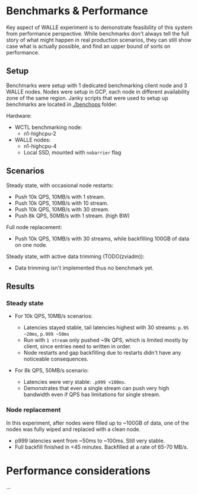 # Benchmarks & Performance

Key aspect of WALLE experiment is to demonstrate feasibility of this system from performance perspective.
While benchmarks don't always tell the full story of what might happen in real production scenarios, they can
still show case what is actually possible, and find an upper bound of sorts on performance.

## Setup

Benchmarks were setup with 1 dedicated benchmarking client node and 3 WALLE nodes. Nodes were setup in
GCP, each node in different availability zone of the same region. Janky scripts that were used to setup
up benchmarks are located in [./benchops](./benchops) folder.

Hardware:
* WCTL benchmarking node:
	- n1-highcpu-2
* WALLE nodes:
	- n1-highcpu-4
	- Local SSD, mounted with `nobarrier` flag

## Scenarios

Steady state, with occasional node restarts:
* Push 10k QPS, 10MB/s with 1 stream.
* Push 10k QPS, 10MB/s with 10 stream.
* Push 10k QPS, 10MB/s with 30 stream.
* Push 8k QPS, 50MB/s with 1 stream. (high BW)

Full node replacement:
* Push 10k QPS, 10MB/s with 30 streams, while backfilling 100GB of data on one node.

Steady state, with active data trimming (TODO(zviadm)):
* Data trimming isn't implemented thus no benchmark yet.

## Results

### Steady state

* For 10k QPS, 10MB/s scenarios:
	* Latencies stayed stable, tail latencies highest with 30 streams: `p.95 ~20ms`, `p.999 ~50ms`
	* Run with `1 stream` only pushed ~9k QPS, which is limited mostly by client, since entries need to
	written in order.
	* Node restarts and gap backfilling due to restarts didn't have any noticeable consequences.

* For 8k QPS, 50MB/s scenario:
	* Latencies were very stable: `.p999 <100ms`.
	* Demonstrates that even a single stream can push very high bandwidth even if QPS
	has limitations for single stream.

### Node replacement

In this experiment, after nodes were filled up to ~100GB of data, one of the nodes was
fully wiped and replaced with a clean node.
* p999 latencies went from ~50ms to ~100ms. Still very stable.
* Full backfill finished in <45 minutes. Backfilled at a rate of 65-70 MB/s.

# Performance considerations

...